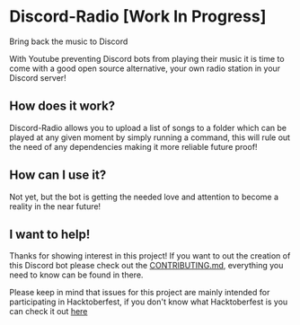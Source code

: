 # Discord-Radio [Work In Progress]
Bring back the music to Discord

With Youtube preventing Discord bots from playing their music it is time to come with a good open source alternative, your own radio station in your Discord server!

## How does it work?
Discord-Radio allows you to upload a list of songs to a folder which can be played at any given moment by simply running a command, this will rule out the need of any dependencies making it more reliable future proof!

## How can I use it?
Not yet, but the bot is getting the needed love and attention to become a reality in the near future!

## I want to help!
Thanks for showing interest in this project! If you want to out the creation of this Discord bot please check out the [CONTRIBUTING.md](https://github.com/Daanisaanwezig/Discord-Radio/blob/main/CONTRIBUTING.md), everything you need to know can be found in there.

Please keep in mind that issues for this project are mainly intended for participating in Hacktoberfest, if you don't know what Hacktoberfest is you can check it out [here](https://hacktoberfest.digitalocean.com/)
